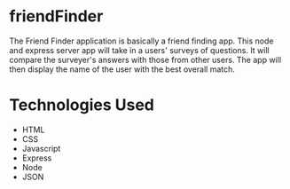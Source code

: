 # friendFinder


The Friend Finder application is basically a friend finding app. This node and express server app will take in a users' surveys of questions. It will compare the surveyer's answers with those from other users. The app will then display the name of the user with the best overall match.


# Technologies Used

- HTML
- CSS
- Javascript
- Express
- Node
- JSON